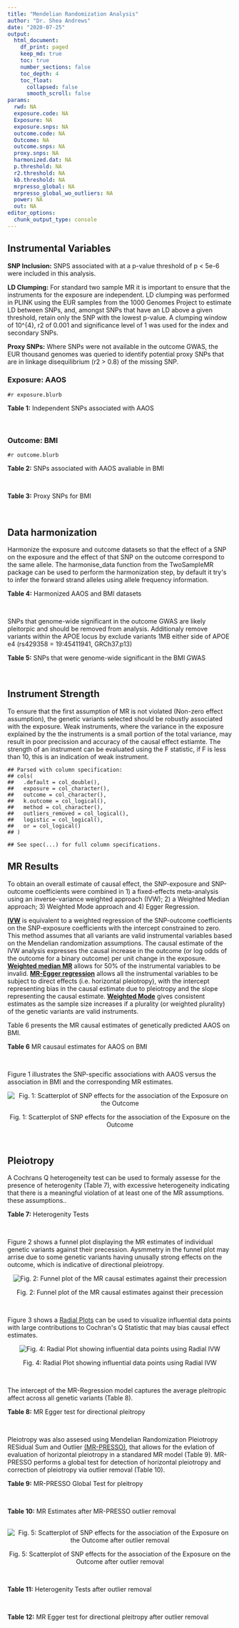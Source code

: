```yaml
---
title: "Mendelian Randomization Analysis"
author: "Dr. Shea Andrews"
date: "2020-07-25"
output:
  html_document:
    df_print: paged
    keep_md: true
    toc: true
    number_sections: false
    toc_depth: 4
    toc_float:
      collapsed: false
      smooth_scroll: false
params:
  rwd: NA
  exposure.code: NA
  Exposure: NA
  exposure.snps: NA
  outcome.code: NA
  Outcome: NA
  outcome.snps: NA
  proxy.snps: NA
  harmonized.dat: NA
  p.threshold: NA
  r2.threshold: NA
  kb.threshold: NA
  mrpresso_global: NA
  mrpresso_global_wo_outliers: NA
  power: NA
  out: NA
editor_options:
  chunk_output_type: console
---
```







## Instrumental Variables
**SNP Inclusion:** SNPS associated with at a p-value threshold of p < 5e-6 were included in this analysis.
<br>

**LD Clumping:** For standard two sample MR it is important to ensure that the instruments for the exposure are independent. LD clumping was performed in PLINK using the EUR samples from the 1000 Genomes Project to estimate LD between SNPs, and, amongst SNPs that have an LD above a given threshold, retain only the SNP with the lowest p-value. A clumping window of 10^{4}, r2 of 0.001 and significance level of 1 was used for the index and secondary SNPs.
<br>

**Proxy SNPs:** Where SNPs were not available in the outcome GWAS, the EUR thousand genomes was queried to identify potential proxy SNPs that are in linkage disequilibrium (r2 > 0.8) of the missing SNP.
<br>

### Exposure: AAOS
`#r exposure.blurb`
<br>

**Table 1:** Independent SNPs associated with AAOS
<div data-pagedtable="false">
  <script data-pagedtable-source type="application/json">
{"columns":[{"label":["SNP"],"name":[1],"type":["chr"],"align":["left"]},{"label":["CHROM"],"name":[2],"type":["dbl"],"align":["right"]},{"label":["POS"],"name":[3],"type":["dbl"],"align":["right"]},{"label":["REF"],"name":[4],"type":["chr"],"align":["left"]},{"label":["ALT"],"name":[5],"type":["chr"],"align":["left"]},{"label":["AF"],"name":[6],"type":["dbl"],"align":["right"]},{"label":["BETA"],"name":[7],"type":["dbl"],"align":["right"]},{"label":["SE"],"name":[8],"type":["dbl"],"align":["right"]},{"label":["Z"],"name":[9],"type":["dbl"],"align":["right"]},{"label":["P"],"name":[10],"type":["dbl"],"align":["right"]},{"label":["N"],"name":[11],"type":["dbl"],"align":["right"]},{"label":["TRAIT"],"name":[12],"type":["chr"],"align":["left"]}],"data":[{"1":"rs2649062","2":"1","3":"5799177","4":"A","5":"G","6":"0.3192","7":"0.0652","8":"0.0131","9":"4.977100","10":"6.120e-07","11":"40255","12":"AAOS"},{"1":"rs4662080","2":"1","3":"14363419","4":"C","5":"T","6":"0.6649","7":"0.1421","8":"0.0296","9":"4.800676","10":"1.586e-06","11":"40255","12":"AAOS"},{"1":"rs10919252","2":"1","3":"169802956","4":"C","5":"G","6":"0.3275","7":"0.0975","8":"0.0198","9":"4.924240","10":"8.182e-07","11":"40255","12":"AAOS"},{"1":"rs6701713","2":"1","3":"207786289","4":"A","5":"G","6":"0.7983","7":"-0.0709","8":"0.0146","9":"-4.856160","10":"1.184e-06","11":"40255","12":"AAOS"},{"1":"rs144505123","2":"1","3":"221802052","4":"C","5":"T","6":"0.0113","7":"0.7709","8":"0.1609","9":"4.791175","10":"1.661e-06","11":"40255","12":"AAOS"},{"1":"rs6718282","2":"2","3":"18039651","4":"G","5":"A","6":"0.0440","7":"-0.1421","8":"0.0308","9":"-4.613636","10":"3.840e-06","11":"40255","12":"AAOS"},{"1":"rs114131510","2":"2","3":"78420700","4":"A","5":"G","6":"0.0162","7":"0.6419","8":"0.1406","9":"4.565430","10":"4.949e-06","11":"40255","12":"AAOS"},{"1":"rs12615104","2":"2","3":"109820829","4":"T","5":"C","6":"0.2566","7":"-0.1057","8":"0.0221","9":"-4.782810","10":"1.829e-06","11":"40255","12":"AAOS"},{"1":"rs111906619","2":"2","3":"127789085","4":"C","5":"T","6":"0.0709","7":"0.1268","8":"0.0256","9":"4.953125","10":"7.088e-07","11":"40255","12":"AAOS"},{"1":"rs6431219","2":"2","3":"127862133","4":"C","5":"T","6":"0.4163","7":"0.0774","8":"0.0124","9":"6.241935","10":"3.897e-10","11":"40255","12":"AAOS"},{"1":"rs359982","2":"2","3":"219826934","4":"A","5":"G","6":"0.0781","7":"0.2660","8":"0.0513","9":"5.185190","10":"2.159e-07","11":"40255","12":"AAOS"},{"1":"rs116341973","2":"3","3":"63462893","4":"A","5":"G","6":"0.0227","7":"0.2057","8":"0.0399","9":"5.155390","10":"2.478e-07","11":"40255","12":"AAOS"},{"1":"rs145799027","2":"3","3":"114438213","4":"T","5":"C","6":"0.0147","7":"0.7485","8":"0.1601","9":"4.675200","10":"2.933e-06","11":"40255","12":"AAOS"},{"1":"rs71602496","2":"4","3":"661002","4":"A","5":"G","6":"0.1453","7":"0.0780","8":"0.0171","9":"4.561400","10":"4.978e-06","11":"40255","12":"AAOS"},{"1":"rs115803892","2":"4","3":"134185712","4":"G","5":"A","6":"0.0129","7":"0.9151","8":"0.1973","9":"4.638115","10":"3.498e-06","11":"40255","12":"AAOS"},{"1":"rs1689013","2":"4","3":"181048651","4":"T","5":"C","6":"0.2493","7":"0.0637","8":"0.0139","9":"4.582730","10":"4.657e-06","11":"40255","12":"AAOS"},{"1":"rs144202318","2":"5","3":"165711579","4":"G","5":"A","6":"0.0135","7":"0.7219","8":"0.1572","9":"4.592239","10":"4.356e-06","11":"40255","12":"AAOS"},{"1":"rs77345379","2":"6","3":"69273670","4":"C","5":"T","6":"0.0185","7":"0.2291","8":"0.0501","9":"4.572854","10":"4.830e-06","11":"40255","12":"AAOS"},{"1":"rs12153819","2":"6","3":"83773049","4":"C","5":"T","6":"0.1018","7":"-0.1092","8":"0.0235","9":"-4.646809","10":"3.291e-06","11":"40255","12":"AAOS"},{"1":"rs17170228","2":"7","3":"33076314","4":"G","5":"A","6":"0.0623","7":"0.1215","8":"0.0248","9":"4.899194","10":"1.004e-06","11":"40255","12":"AAOS"},{"1":"rs149907089","2":"7","3":"151626353","4":"G","5":"C","6":"0.0162","7":"0.7109","8":"0.1535","9":"4.631270","10":"3.637e-06","11":"40255","12":"AAOS"},{"1":"rs2725066","2":"8","3":"4438058","4":"T","5":"A","6":"0.5128","7":"-0.0936","8":"0.0191","9":"-4.900524","10":"9.948e-07","11":"40255","12":"AAOS"},{"1":"rs117201713","2":"8","3":"121340499","4":"G","5":"C","6":"0.0408","7":"0.2125","8":"0.0456","9":"4.660088","10":"3.120e-06","11":"40255","12":"AAOS"},{"1":"rs36033332","2":"9","3":"26834807","4":"C","5":"G","6":"0.0386","7":"0.4601","8":"0.0865","9":"5.319080","10":"1.030e-07","11":"40255","12":"AAOS"},{"1":"rs7930318","2":"11","3":"60033371","4":"C","5":"T","6":"0.5996","7":"0.0750","8":"0.0125","9":"6.000000","10":"2.245e-09","11":"40255","12":"AAOS"},{"1":"rs567075","2":"11","3":"85830157","4":"T","5":"C","6":"0.6903","7":"0.0900","8":"0.0132","9":"6.818180","10":"9.084e-12","11":"40255","12":"AAOS"},{"1":"rs11218343","2":"11","3":"121435587","4":"T","5":"C","6":"0.0395","7":"-0.1653","8":"0.0329","9":"-5.024320","10":"5.148e-07","11":"40255","12":"AAOS"},{"1":"rs7958488","2":"12","3":"6546166","4":"A","5":"T","6":"0.0195","7":"0.5085","8":"0.1111","9":"4.576960","10":"4.719e-06","11":"40255","12":"AAOS"},{"1":"rs1118069","2":"12","3":"84739181","4":"A","5":"T","6":"0.7195","7":"0.1012","8":"0.0216","9":"4.685190","10":"2.693e-06","11":"40255","12":"AAOS"},{"1":"rs140016885","2":"12","3":"99679113","4":"A","5":"G","6":"0.0144","7":"0.6851","8":"0.1416","9":"4.838280","10":"1.310e-06","11":"40255","12":"AAOS"},{"1":"rs9582517","2":"13","3":"102331030","4":"T","5":"C","6":"0.5073","7":"-0.1185","8":"0.0257","9":"-4.610890","10":"3.908e-06","11":"40255","12":"AAOS"},{"1":"rs146189059","2":"14","3":"47173254","4":"C","5":"G","6":"0.0111","7":"0.9444","8":"0.1835","9":"5.146590","10":"2.634e-07","11":"40255","12":"AAOS"},{"1":"rs17125944","2":"14","3":"53400629","4":"T","5":"C","6":"0.0924","7":"0.0960","8":"0.0203","9":"4.729060","10":"2.321e-06","11":"40255","12":"AAOS"},{"1":"rs150193285","2":"15","3":"75224360","4":"C","5":"T","6":"0.0109","7":"0.7622","8":"0.1650","9":"4.619394","10":"3.834e-06","11":"40255","12":"AAOS"},{"1":"rs9947273","2":"18","3":"35409158","4":"G","5":"A","6":"0.1431","7":"-0.0853","8":"0.0178","9":"-4.792135","10":"1.593e-06","11":"40255","12":"AAOS"},{"1":"rs62117204","2":"19","3":"45242967","4":"C","5":"T","6":"0.0601","7":"-0.1867","8":"0.0278","9":"-6.715827","10":"1.864e-11","11":"40255","12":"AAOS"},{"1":"rs76205446","2":"19","3":"45355267","4":"T","5":"A","6":"0.0143","7":"0.7096","8":"0.1234","9":"5.750405","10":"9.010e-09","11":"40255","12":"AAOS"},{"1":"rs2075650","2":"19","3":"45395619","4":"A","5":"G","6":"0.2197","7":"0.5502","8":"0.0223","9":"24.672600","10":"5.980e-134","11":"40255","12":"AAOS"},{"1":"rs141441332","2":"19","3":"45438575","4":"C","5":"A","6":"0.0110","7":"0.5383","8":"0.0632","9":"8.517405","10":"1.713e-17","11":"40255","12":"AAOS"},{"1":"rs204469","2":"19","3":"45490285","4":"A","5":"G","6":"0.9632","7":"0.1588","8":"0.0341","9":"4.656890","10":"3.269e-06","11":"40255","12":"AAOS"},{"1":"rs2827191","2":"21","3":"23361798","4":"C","5":"T","6":"0.2857","7":"0.1277","8":"0.0279","9":"4.577061","10":"4.895e-06","11":"40255","12":"AAOS"},{"1":"rs1043441","2":"22","3":"39130964","4":"C","5":"T","6":"0.2893","7":"-0.0639","8":"0.0135","9":"-4.733333","10":"2.110e-06","11":"40255","12":"AAOS"}],"options":{"columns":{"min":{},"max":[10]},"rows":{"min":[10],"max":[10]},"pages":{}}}
  </script>
</div>
<br>

### Outcome: BMI
`#r outcome.blurb`
<br>

**Table 2:** SNPs associated with AAOS avaliable in BMI
<div data-pagedtable="false">
  <script data-pagedtable-source type="application/json">
{"columns":[{"label":["SNP"],"name":[1],"type":["chr"],"align":["left"]},{"label":["CHROM"],"name":[2],"type":["dbl"],"align":["right"]},{"label":["POS"],"name":[3],"type":["dbl"],"align":["right"]},{"label":["REF"],"name":[4],"type":["chr"],"align":["left"]},{"label":["ALT"],"name":[5],"type":["chr"],"align":["left"]},{"label":["AF"],"name":[6],"type":["dbl"],"align":["right"]},{"label":["BETA"],"name":[7],"type":["dbl"],"align":["right"]},{"label":["SE"],"name":[8],"type":["dbl"],"align":["right"]},{"label":["Z"],"name":[9],"type":["dbl"],"align":["right"]},{"label":["P"],"name":[10],"type":["dbl"],"align":["right"]},{"label":["N"],"name":[11],"type":["dbl"],"align":["right"]},{"label":["TRAIT"],"name":[12],"type":["chr"],"align":["left"]}],"data":[{"1":"rs2649062","2":"1","3":"5799177","4":"A","5":"G","6":"0.31410","7":"0.0052","8":"0.0019","9":"2.7368400","10":"7.0e-03","11":"632124","12":"BMI"},{"1":"rs10919252","2":"1","3":"169802956","4":"C","5":"G","6":"0.32090","7":"-0.0008","8":"0.0018","9":"-0.4444440","10":"6.8e-01","11":"691099","12":"BMI"},{"1":"rs6701713","2":"1","3":"207786289","4":"A","5":"G","6":"0.80500","7":"-0.0013","8":"0.0022","9":"-0.5909090","10":"5.6e-01","11":"691718","12":"BMI"},{"1":"rs6718282","2":"2","3":"18039651","4":"G","5":"A","6":"0.05016","7":"-0.0073","8":"0.0040","9":"-1.8250000","10":"6.6e-02","11":"685689","12":"BMI"},{"1":"rs12615104","2":"2","3":"109820829","4":"T","5":"C","6":"0.26110","7":"0.0043","8":"0.0020","9":"2.1500000","10":"2.7e-02","11":"688625","12":"BMI"},{"1":"rs17170228","2":"7","3":"33076314","4":"G","5":"A","6":"0.06361","7":"0.0061","8":"0.0035","9":"1.7428571","10":"7.7e-02","11":"677025","12":"BMI"},{"1":"rs2725066","2":"8","3":"4438058","4":"T","5":"A","6":"0.52270","7":"0.0008","8":"0.0017","9":"0.4705882","10":"6.4e-01","11":"686096","12":"BMI"},{"1":"rs567075","2":"11","3":"85830157","4":"T","5":"C","6":"0.68810","7":"-0.0010","8":"0.0018","9":"-0.5555560","10":"5.7e-01","11":"691294","12":"BMI"},{"1":"rs11218343","2":"11","3":"121435587","4":"T","5":"C","6":"0.03894","7":"0.0032","8":"0.0048","9":"0.6666670","10":"5.1e-01","11":"673765","12":"BMI"},{"1":"rs7958488","2":"12","3":"6546166","4":"A","5":"T","6":"0.02859","7":"0.0123","8":"0.0062","9":"1.9838700","10":"4.8e-02","11":"648594","12":"BMI"},{"1":"rs1118069","2":"12","3":"84739181","4":"A","5":"T","6":"0.70570","7":"0.0070","8":"0.0019","9":"3.6842100","10":"2.6e-04","11":"684998","12":"BMI"},{"1":"rs17125944","2":"14","3":"53400629","4":"T","5":"C","6":"0.09635","7":"0.0135","8":"0.0030","9":"4.5000000","10":"7.1e-06","11":"690545","12":"BMI"},{"1":"rs2075650","2":"19","3":"45395619","4":"A","5":"G","6":"0.13940","7":"-0.0244","8":"0.0023","9":"-10.6087000","10":"1.5e-25","11":"779741","12":"BMI"},{"1":"rs204469","2":"19","3":"45490285","4":"A","5":"G","6":"0.95972","7":"0.0094","8":"0.0047","9":"2.0000000","10":"4.3e-02","11":"567052","12":"BMI"},{"1":"rs1043441","2":"22","3":"39130964","4":"C","5":"T","6":"0.29500","7":"0.0011","8":"0.0020","9":"0.5500000","10":"5.7e-01","11":"636846","12":"BMI"},{"1":"rs4662080","2":"NA","3":"NA","4":"NA","5":"NA","6":"NA","7":"NA","8":"NA","9":"NA","10":"NA","11":"NA","12":"NA"},{"1":"rs144505123","2":"NA","3":"NA","4":"NA","5":"NA","6":"NA","7":"NA","8":"NA","9":"NA","10":"NA","11":"NA","12":"NA"},{"1":"rs114131510","2":"NA","3":"NA","4":"NA","5":"NA","6":"NA","7":"NA","8":"NA","9":"NA","10":"NA","11":"NA","12":"NA"},{"1":"rs111906619","2":"NA","3":"NA","4":"NA","5":"NA","6":"NA","7":"NA","8":"NA","9":"NA","10":"NA","11":"NA","12":"NA"},{"1":"rs6431219","2":"NA","3":"NA","4":"NA","5":"NA","6":"NA","7":"NA","8":"NA","9":"NA","10":"NA","11":"NA","12":"NA"},{"1":"rs359982","2":"NA","3":"NA","4":"NA","5":"NA","6":"NA","7":"NA","8":"NA","9":"NA","10":"NA","11":"NA","12":"NA"},{"1":"rs116341973","2":"NA","3":"NA","4":"NA","5":"NA","6":"NA","7":"NA","8":"NA","9":"NA","10":"NA","11":"NA","12":"NA"},{"1":"rs145799027","2":"NA","3":"NA","4":"NA","5":"NA","6":"NA","7":"NA","8":"NA","9":"NA","10":"NA","11":"NA","12":"NA"},{"1":"rs71602496","2":"NA","3":"NA","4":"NA","5":"NA","6":"NA","7":"NA","8":"NA","9":"NA","10":"NA","11":"NA","12":"NA"},{"1":"rs115803892","2":"NA","3":"NA","4":"NA","5":"NA","6":"NA","7":"NA","8":"NA","9":"NA","10":"NA","11":"NA","12":"NA"},{"1":"rs1689013","2":"NA","3":"NA","4":"NA","5":"NA","6":"NA","7":"NA","8":"NA","9":"NA","10":"NA","11":"NA","12":"NA"},{"1":"rs144202318","2":"NA","3":"NA","4":"NA","5":"NA","6":"NA","7":"NA","8":"NA","9":"NA","10":"NA","11":"NA","12":"NA"},{"1":"rs77345379","2":"NA","3":"NA","4":"NA","5":"NA","6":"NA","7":"NA","8":"NA","9":"NA","10":"NA","11":"NA","12":"NA"},{"1":"rs12153819","2":"NA","3":"NA","4":"NA","5":"NA","6":"NA","7":"NA","8":"NA","9":"NA","10":"NA","11":"NA","12":"NA"},{"1":"rs149907089","2":"NA","3":"NA","4":"NA","5":"NA","6":"NA","7":"NA","8":"NA","9":"NA","10":"NA","11":"NA","12":"NA"},{"1":"rs117201713","2":"NA","3":"NA","4":"NA","5":"NA","6":"NA","7":"NA","8":"NA","9":"NA","10":"NA","11":"NA","12":"NA"},{"1":"rs36033332","2":"NA","3":"NA","4":"NA","5":"NA","6":"NA","7":"NA","8":"NA","9":"NA","10":"NA","11":"NA","12":"NA"},{"1":"rs7930318","2":"NA","3":"NA","4":"NA","5":"NA","6":"NA","7":"NA","8":"NA","9":"NA","10":"NA","11":"NA","12":"NA"},{"1":"rs140016885","2":"NA","3":"NA","4":"NA","5":"NA","6":"NA","7":"NA","8":"NA","9":"NA","10":"NA","11":"NA","12":"NA"},{"1":"rs9582517","2":"NA","3":"NA","4":"NA","5":"NA","6":"NA","7":"NA","8":"NA","9":"NA","10":"NA","11":"NA","12":"NA"},{"1":"rs146189059","2":"NA","3":"NA","4":"NA","5":"NA","6":"NA","7":"NA","8":"NA","9":"NA","10":"NA","11":"NA","12":"NA"},{"1":"rs150193285","2":"NA","3":"NA","4":"NA","5":"NA","6":"NA","7":"NA","8":"NA","9":"NA","10":"NA","11":"NA","12":"NA"},{"1":"rs9947273","2":"NA","3":"NA","4":"NA","5":"NA","6":"NA","7":"NA","8":"NA","9":"NA","10":"NA","11":"NA","12":"NA"},{"1":"rs62117204","2":"NA","3":"NA","4":"NA","5":"NA","6":"NA","7":"NA","8":"NA","9":"NA","10":"NA","11":"NA","12":"NA"},{"1":"rs76205446","2":"NA","3":"NA","4":"NA","5":"NA","6":"NA","7":"NA","8":"NA","9":"NA","10":"NA","11":"NA","12":"NA"},{"1":"rs141441332","2":"NA","3":"NA","4":"NA","5":"NA","6":"NA","7":"NA","8":"NA","9":"NA","10":"NA","11":"NA","12":"NA"},{"1":"rs2827191","2":"NA","3":"NA","4":"NA","5":"NA","6":"NA","7":"NA","8":"NA","9":"NA","10":"NA","11":"NA","12":"NA"}],"options":{"columns":{"min":{},"max":[10]},"rows":{"min":[10],"max":[10]},"pages":{}}}
  </script>
</div>
<br>

**Table 3:** Proxy SNPs for BMI
<div data-pagedtable="false">
  <script data-pagedtable-source type="application/json">
{"columns":[{"label":["target_snp"],"name":[1],"type":["chr"],"align":["left"]},{"label":["proxy_snp"],"name":[2],"type":["chr"],"align":["left"]},{"label":["ld.r2"],"name":[3],"type":["dbl"],"align":["right"]},{"label":["Dprime"],"name":[4],"type":["dbl"],"align":["right"]},{"label":["PHASE"],"name":[5],"type":["chr"],"align":["left"]},{"label":["X12"],"name":[6],"type":["lgl"],"align":["right"]},{"label":["CHROM"],"name":[7],"type":["dbl"],"align":["right"]},{"label":["POS"],"name":[8],"type":["dbl"],"align":["right"]},{"label":["REF.proxy"],"name":[9],"type":["chr"],"align":["left"]},{"label":["ALT.proxy"],"name":[10],"type":["chr"],"align":["left"]},{"label":["AF"],"name":[11],"type":["dbl"],"align":["right"]},{"label":["BETA"],"name":[12],"type":["dbl"],"align":["right"]},{"label":["SE"],"name":[13],"type":["dbl"],"align":["right"]},{"label":["Z"],"name":[14],"type":["dbl"],"align":["right"]},{"label":["P"],"name":[15],"type":["dbl"],"align":["right"]},{"label":["N"],"name":[16],"type":["dbl"],"align":["right"]},{"label":["TRAIT"],"name":[17],"type":["chr"],"align":["left"]},{"label":["ref"],"name":[18],"type":["chr"],"align":["left"]},{"label":["ref.proxy"],"name":[19],"type":["chr"],"align":["left"]},{"label":["alt"],"name":[20],"type":["chr"],"align":["left"]},{"label":["alt.proxy"],"name":[21],"type":["chr"],"align":["left"]},{"label":["ALT"],"name":[22],"type":["chr"],"align":["left"]},{"label":["REF"],"name":[23],"type":["chr"],"align":["left"]},{"label":["proxy.outcome"],"name":[24],"type":["lgl"],"align":["right"]}],"data":[{"1":"rs4662080","2":"rs4662076","3":"1.000000","4":"1.000000","5":"CT/TG","6":"NA","7":"1","8":"14357851","9":"T","10":"G","11":"0.73520","12":"-0.0035","13":"0.0020","14":"-1.7500000","15":"0.07800","16":"683891","17":"BMI","18":"C","19":"T","20":"T","21":"G","22":"T","23":"C","24":"TRUE"},{"1":"rs71602496","2":"rs3891250","3":"1.000000","4":"1.000000","5":"GT/AG","6":"NA","7":"4","8":"658304","9":"G","10":"T","11":"0.15090","12":"0.0088","13":"0.0024","14":"3.6666667","15":"0.00026","16":"676846","17":"BMI","18":"G","19":"T","20":"A","21":"G","22":"G","23":"A","24":"TRUE"},{"1":"rs1689013","2":"rs1689014","3":"0.989494","4":"1.000000","5":"CA/TG","6":"NA","7":"4","8":"181046865","9":"G","10":"A","11":"0.25010","12":"0.0015","13":"0.0020","14":"0.7500000","15":"0.45000","16":"690341","17":"BMI","18":"C","19":"A","20":"T","21":"G","22":"C","23":"T","24":"TRUE"},{"1":"rs12153819","2":"rs12211381","3":"0.984013","4":"1.000000","5":"TT/CC","6":"NA","7":"6","8":"83779921","9":"C","10":"T","11":"0.13290","12":"-0.0060","13":"0.0026","14":"-2.3076923","15":"0.02100","16":"692440","17":"BMI","18":"T","19":"T","20":"C","21":"C","22":"T","23":"C","24":"TRUE"},{"1":"rs36033332","2":"rs13286272","3":"0.978976","4":"1.000000","5":"GC/CG","6":"NA","7":"9","8":"26828025","9":"G","10":"C","11":"0.03935","12":"-0.0033","13":"0.0042","14":"-0.7857143","15":"0.43000","16":"653119","17":"BMI","18":"G","19":"C","20":"C","21":"G","22":"G","23":"C","24":"TRUE"},{"1":"rs7930318","2":"rs6591559","3":"1.000000","4":"1.000000","5":"CA/TG","6":"NA","7":"11","8":"60025565","9":"A","10":"G","11":"0.59040","12":"0.0025","13":"0.0018","14":"1.3888900","15":"0.16000","16":"692306","17":"BMI","18":"C","19":"A","20":"T","21":"G","22":"T","23":"C","24":"TRUE"},{"1":"rs9582517","2":"rs7993068","3":"0.934257","4":"0.995841","5":"CG/TA","6":"NA","7":"13","8":"102319006","9":"A","10":"G","11":"0.48820","12":"-0.0021","13":"0.0017","14":"-1.2352900","15":"0.23000","16":"680789","17":"BMI","18":"C","19":"G","20":"T","21":"A","22":"C","23":"T","24":"TRUE"},{"1":"rs9947273","2":"rs1122310","3":"1.000000","4":"1.000000","5":"AG/GC","6":"NA","7":"18","8":"35406066","9":"C","10":"G","11":"0.15790","12":"0.0036","13":"0.0024","14":"1.5000000","15":"0.13000","16":"686347","17":"BMI","18":"A","19":"G","20":"G","21":"C","22":"A","23":"G","24":"TRUE"},{"1":"rs62117204","2":"rs1531517","3":"0.980787","4":"1.000000","5":"TA/CG","6":"NA","7":"19","8":"45242173","9":"G","10":"A","11":"0.07051","12":"0.0059","13":"0.0032","14":"1.8437500","15":"0.07000","16":"769579","17":"BMI","18":"T","19":"A","20":"C","21":"G","22":"T","23":"C","24":"TRUE"},{"1":"rs2827191","2":"rs2827189","3":"0.844048","4":"1.000000","5":"TT/CC","6":"NA","7":"21","8":"23361567","9":"C","10":"T","11":"0.22880","12":"-0.0027","13":"0.0020","14":"-1.3500000","15":"0.17000","16":"675758","17":"BMI","18":"T","19":"T","20":"C","21":"C","22":"T","23":"C","24":"TRUE"},{"1":"rs144505123","2":"NA","3":"NA","4":"NA","5":"NA","6":"NA","7":"NA","8":"NA","9":"NA","10":"NA","11":"NA","12":"NA","13":"NA","14":"NA","15":"NA","16":"NA","17":"NA","18":"NA","19":"NA","20":"NA","21":"NA","22":"NA","23":"NA","24":"NA"},{"1":"rs114131510","2":"NA","3":"NA","4":"NA","5":"NA","6":"NA","7":"NA","8":"NA","9":"NA","10":"NA","11":"NA","12":"NA","13":"NA","14":"NA","15":"NA","16":"NA","17":"NA","18":"NA","19":"NA","20":"NA","21":"NA","22":"NA","23":"NA","24":"NA"},{"1":"rs111906619","2":"NA","3":"NA","4":"NA","5":"NA","6":"NA","7":"NA","8":"NA","9":"NA","10":"NA","11":"NA","12":"NA","13":"NA","14":"NA","15":"NA","16":"NA","17":"NA","18":"NA","19":"NA","20":"NA","21":"NA","22":"NA","23":"NA","24":"NA"},{"1":"rs6431219","2":"NA","3":"NA","4":"NA","5":"NA","6":"NA","7":"NA","8":"NA","9":"NA","10":"NA","11":"NA","12":"NA","13":"NA","14":"NA","15":"NA","16":"NA","17":"NA","18":"NA","19":"NA","20":"NA","21":"NA","22":"NA","23":"NA","24":"NA"},{"1":"rs359982","2":"NA","3":"NA","4":"NA","5":"NA","6":"NA","7":"NA","8":"NA","9":"NA","10":"NA","11":"NA","12":"NA","13":"NA","14":"NA","15":"NA","16":"NA","17":"NA","18":"NA","19":"NA","20":"NA","21":"NA","22":"NA","23":"NA","24":"NA"},{"1":"rs116341973","2":"NA","3":"NA","4":"NA","5":"NA","6":"NA","7":"NA","8":"NA","9":"NA","10":"NA","11":"NA","12":"NA","13":"NA","14":"NA","15":"NA","16":"NA","17":"NA","18":"NA","19":"NA","20":"NA","21":"NA","22":"NA","23":"NA","24":"NA"},{"1":"rs145799027","2":"NA","3":"NA","4":"NA","5":"NA","6":"NA","7":"NA","8":"NA","9":"NA","10":"NA","11":"NA","12":"NA","13":"NA","14":"NA","15":"NA","16":"NA","17":"NA","18":"NA","19":"NA","20":"NA","21":"NA","22":"NA","23":"NA","24":"NA"},{"1":"rs115803892","2":"NA","3":"NA","4":"NA","5":"NA","6":"NA","7":"NA","8":"NA","9":"NA","10":"NA","11":"NA","12":"NA","13":"NA","14":"NA","15":"NA","16":"NA","17":"NA","18":"NA","19":"NA","20":"NA","21":"NA","22":"NA","23":"NA","24":"NA"},{"1":"rs144202318","2":"NA","3":"NA","4":"NA","5":"NA","6":"NA","7":"NA","8":"NA","9":"NA","10":"NA","11":"NA","12":"NA","13":"NA","14":"NA","15":"NA","16":"NA","17":"NA","18":"NA","19":"NA","20":"NA","21":"NA","22":"NA","23":"NA","24":"NA"},{"1":"rs77345379","2":"NA","3":"NA","4":"NA","5":"NA","6":"NA","7":"NA","8":"NA","9":"NA","10":"NA","11":"NA","12":"NA","13":"NA","14":"NA","15":"NA","16":"NA","17":"NA","18":"NA","19":"NA","20":"NA","21":"NA","22":"NA","23":"NA","24":"NA"},{"1":"rs149907089","2":"NA","3":"NA","4":"NA","5":"NA","6":"NA","7":"NA","8":"NA","9":"NA","10":"NA","11":"NA","12":"NA","13":"NA","14":"NA","15":"NA","16":"NA","17":"NA","18":"NA","19":"NA","20":"NA","21":"NA","22":"NA","23":"NA","24":"NA"},{"1":"rs117201713","2":"NA","3":"NA","4":"NA","5":"NA","6":"NA","7":"NA","8":"NA","9":"NA","10":"NA","11":"NA","12":"NA","13":"NA","14":"NA","15":"NA","16":"NA","17":"NA","18":"NA","19":"NA","20":"NA","21":"NA","22":"NA","23":"NA","24":"NA"},{"1":"rs140016885","2":"NA","3":"NA","4":"NA","5":"NA","6":"NA","7":"NA","8":"NA","9":"NA","10":"NA","11":"NA","12":"NA","13":"NA","14":"NA","15":"NA","16":"NA","17":"NA","18":"NA","19":"NA","20":"NA","21":"NA","22":"NA","23":"NA","24":"NA"},{"1":"rs146189059","2":"NA","3":"NA","4":"NA","5":"NA","6":"NA","7":"NA","8":"NA","9":"NA","10":"NA","11":"NA","12":"NA","13":"NA","14":"NA","15":"NA","16":"NA","17":"NA","18":"NA","19":"NA","20":"NA","21":"NA","22":"NA","23":"NA","24":"NA"},{"1":"rs150193285","2":"NA","3":"NA","4":"NA","5":"NA","6":"NA","7":"NA","8":"NA","9":"NA","10":"NA","11":"NA","12":"NA","13":"NA","14":"NA","15":"NA","16":"NA","17":"NA","18":"NA","19":"NA","20":"NA","21":"NA","22":"NA","23":"NA","24":"NA"},{"1":"rs76205446","2":"NA","3":"NA","4":"NA","5":"NA","6":"NA","7":"NA","8":"NA","9":"NA","10":"NA","11":"NA","12":"NA","13":"NA","14":"NA","15":"NA","16":"NA","17":"NA","18":"NA","19":"NA","20":"NA","21":"NA","22":"NA","23":"NA","24":"NA"},{"1":"rs141441332","2":"NA","3":"NA","4":"NA","5":"NA","6":"NA","7":"NA","8":"NA","9":"NA","10":"NA","11":"NA","12":"NA","13":"NA","14":"NA","15":"NA","16":"NA","17":"NA","18":"NA","19":"NA","20":"NA","21":"NA","22":"NA","23":"NA","24":"NA"}],"options":{"columns":{"min":{},"max":[10]},"rows":{"min":[10],"max":[10]},"pages":{}}}
  </script>
</div>
<br>

## Data harmonization
Harmonize the exposure and outcome datasets so that the effect of a SNP on the exposure and the effect of that SNP on the outcome correspond to the same allele. The harmonise_data function from the TwoSampleMR package can be used to perform the harmonization step, by default it try's to infer the forward strand alleles using allele frequency information.
<br>

**Table 4:** Harmonized AAOS and BMI datasets
<div data-pagedtable="false">
  <script data-pagedtable-source type="application/json">
{"columns":[{"label":["SNP"],"name":[1],"type":["chr"],"align":["left"]},{"label":["effect_allele.exposure"],"name":[2],"type":["chr"],"align":["left"]},{"label":["other_allele.exposure"],"name":[3],"type":["chr"],"align":["left"]},{"label":["effect_allele.outcome"],"name":[4],"type":["chr"],"align":["left"]},{"label":["other_allele.outcome"],"name":[5],"type":["chr"],"align":["left"]},{"label":["beta.exposure"],"name":[6],"type":["dbl"],"align":["right"]},{"label":["beta.outcome"],"name":[7],"type":["dbl"],"align":["right"]},{"label":["eaf.exposure"],"name":[8],"type":["dbl"],"align":["right"]},{"label":["eaf.outcome"],"name":[9],"type":["dbl"],"align":["right"]},{"label":["remove"],"name":[10],"type":["lgl"],"align":["right"]},{"label":["palindromic"],"name":[11],"type":["lgl"],"align":["right"]},{"label":["ambiguous"],"name":[12],"type":["lgl"],"align":["right"]},{"label":["id.outcome"],"name":[13],"type":["chr"],"align":["left"]},{"label":["chr.outcome"],"name":[14],"type":["dbl"],"align":["right"]},{"label":["pos.outcome"],"name":[15],"type":["dbl"],"align":["right"]},{"label":["se.outcome"],"name":[16],"type":["dbl"],"align":["right"]},{"label":["z.outcome"],"name":[17],"type":["dbl"],"align":["right"]},{"label":["pval.outcome"],"name":[18],"type":["dbl"],"align":["right"]},{"label":["samplesize.outcome"],"name":[19],"type":["dbl"],"align":["right"]},{"label":["outcome"],"name":[20],"type":["chr"],"align":["left"]},{"label":["mr_keep.outcome"],"name":[21],"type":["lgl"],"align":["right"]},{"label":["pval_origin.outcome"],"name":[22],"type":["chr"],"align":["left"]},{"label":["chr.exposure"],"name":[23],"type":["dbl"],"align":["right"]},{"label":["pos.exposure"],"name":[24],"type":["dbl"],"align":["right"]},{"label":["se.exposure"],"name":[25],"type":["dbl"],"align":["right"]},{"label":["z.exposure"],"name":[26],"type":["dbl"],"align":["right"]},{"label":["pval.exposure"],"name":[27],"type":["dbl"],"align":["right"]},{"label":["samplesize.exposure"],"name":[28],"type":["dbl"],"align":["right"]},{"label":["exposure"],"name":[29],"type":["chr"],"align":["left"]},{"label":["mr_keep.exposure"],"name":[30],"type":["lgl"],"align":["right"]},{"label":["pval_origin.exposure"],"name":[31],"type":["chr"],"align":["left"]},{"label":["id.exposure"],"name":[32],"type":["chr"],"align":["left"]},{"label":["action"],"name":[33],"type":["dbl"],"align":["right"]},{"label":["mr_keep"],"name":[34],"type":["lgl"],"align":["right"]},{"label":["pt"],"name":[35],"type":["dbl"],"align":["right"]},{"label":["pleitropy_keep"],"name":[36],"type":["lgl"],"align":["right"]},{"label":["mrpresso_RSSobs"],"name":[37],"type":["dbl"],"align":["right"]},{"label":["mrpresso_pval"],"name":[38],"type":["chr"],"align":["left"]},{"label":["mrpresso_keep"],"name":[39],"type":["lgl"],"align":["right"]}],"data":[{"1":"rs1043441","2":"T","3":"C","4":"T","5":"C","6":"-0.0639","7":"0.0011","8":"0.2893","9":"0.29500","10":"FALSE","11":"FALSE","12":"FALSE","13":"EVI07j","14":"22","15":"39130964","16":"0.0020","17":"0.5500000","18":"5.7e-01","19":"636846","20":"Yengo2018bmi","21":"TRUE","22":"reported","23":"22","24":"39130964","25":"0.0135","26":"-4.733333","27":"2.110e-06","28":"40255","29":"Huang2017aaos","30":"TRUE","31":"reported","32":"YMAjpU","33":"2","34":"TRUE","35":"5e-06","36":"TRUE","37":"3.069935e-06","38":"1","39":"TRUE"},{"1":"rs10919252","2":"G","3":"C","4":"G","5":"C","6":"0.0975","7":"-0.0008","8":"0.3275","9":"0.32090","10":"FALSE","11":"TRUE","12":"FALSE","13":"EVI07j","14":"1","15":"169802956","16":"0.0018","17":"-0.4444440","18":"6.8e-01","19":"691099","20":"Yengo2018bmi","21":"TRUE","22":"reported","23":"1","24":"169802956","25":"0.0198","26":"4.924240","27":"8.182e-07","28":"40255","29":"Huang2017aaos","30":"TRUE","31":"reported","32":"YMAjpU","33":"2","34":"TRUE","35":"5e-06","36":"TRUE","37":"3.388076e-06","38":"1","39":"TRUE"},{"1":"rs1118069","2":"T","3":"A","4":"T","5":"A","6":"0.1012","7":"0.0070","8":"0.7195","9":"0.70570","10":"FALSE","11":"TRUE","12":"FALSE","13":"EVI07j","14":"12","15":"84739181","16":"0.0019","17":"3.6842100","18":"2.6e-04","19":"684998","20":"Yengo2018bmi","21":"TRUE","22":"reported","23":"12","24":"84739181","25":"0.0216","26":"4.685190","27":"2.693e-06","28":"40255","29":"Huang2017aaos","30":"TRUE","31":"reported","32":"YMAjpU","33":"2","34":"TRUE","35":"5e-06","36":"TRUE","37":"3.996877e-05","38":"0.0231","39":"FALSE"},{"1":"rs11218343","2":"C","3":"T","4":"C","5":"T","6":"-0.1653","7":"0.0032","8":"0.0395","9":"0.03894","10":"FALSE","11":"FALSE","12":"FALSE","13":"EVI07j","14":"11","15":"121435587","16":"0.0048","17":"0.6666670","18":"5.1e-01","19":"673765","20":"Yengo2018bmi","21":"TRUE","22":"reported","23":"11","24":"121435587","25":"0.0329","26":"-5.024320","27":"5.148e-07","28":"40255","29":"Huang2017aaos","30":"TRUE","31":"reported","32":"YMAjpU","33":"2","34":"TRUE","35":"5e-06","36":"TRUE","37":"2.408192e-05","38":"1","39":"TRUE"},{"1":"rs12153819","2":"T","3":"C","4":"T","5":"C","6":"-0.1092","7":"-0.0060","8":"0.1018","9":"0.13290","10":"FALSE","11":"FALSE","12":"FALSE","13":"EVI07j","14":"6","15":"83779921","16":"0.0026","17":"-2.3076923","18":"2.1e-02","19":"692440","20":"Yengo2018bmi","21":"TRUE","22":"reported","23":"6","24":"83773049","25":"0.0235","26":"-4.646809","27":"3.291e-06","28":"40255","29":"Huang2017aaos","30":"TRUE","31":"reported","32":"YMAjpU","33":"2","34":"TRUE","35":"5e-06","36":"TRUE","37":"2.592094e-05","38":"1","39":"TRUE"},{"1":"rs12615104","2":"C","3":"T","4":"C","5":"T","6":"-0.1057","7":"0.0043","8":"0.2566","9":"0.26110","10":"FALSE","11":"FALSE","12":"FALSE","13":"EVI07j","14":"2","15":"109820829","16":"0.0020","17":"2.1500000","18":"2.7e-02","19":"688625","20":"Yengo2018bmi","21":"TRUE","22":"reported","23":"2","24":"109820829","25":"0.0221","26":"-4.782810","27":"1.829e-06","28":"40255","29":"Huang2017aaos","30":"TRUE","31":"reported","32":"YMAjpU","33":"2","34":"TRUE","35":"5e-06","36":"TRUE","37":"3.130620e-05","38":"0.1281","39":"TRUE"},{"1":"rs1689013","2":"C","3":"T","4":"C","5":"T","6":"0.0637","7":"0.0015","8":"0.2493","9":"0.25010","10":"FALSE","11":"FALSE","12":"FALSE","13":"EVI07j","14":"4","15":"181046865","16":"0.0020","17":"0.7500000","18":"4.5e-01","19":"690341","20":"Yengo2018bmi","21":"TRUE","22":"reported","23":"4","24":"181048651","25":"0.0139","26":"4.582730","27":"4.657e-06","28":"40255","29":"Huang2017aaos","30":"TRUE","31":"reported","32":"YMAjpU","33":"2","34":"TRUE","35":"5e-06","36":"TRUE","37":"8.026610e-07","38":"1","39":"TRUE"},{"1":"rs17125944","2":"C","3":"T","4":"C","5":"T","6":"0.0960","7":"0.0135","8":"0.0924","9":"0.09635","10":"FALSE","11":"FALSE","12":"FALSE","13":"EVI07j","14":"14","15":"53400629","16":"0.0030","17":"4.5000000","18":"7.1e-06","19":"690545","20":"Yengo2018bmi","21":"TRUE","22":"reported","23":"14","24":"53400629","25":"0.0203","26":"4.729060","27":"2.321e-06","28":"40255","29":"Huang2017aaos","30":"TRUE","31":"reported","32":"YMAjpU","33":"2","34":"TRUE","35":"5e-06","36":"TRUE","37":"1.635838e-04","38":"<0.0021","39":"FALSE"},{"1":"rs17170228","2":"A","3":"G","4":"A","5":"G","6":"0.1215","7":"0.0061","8":"0.0623","9":"0.06361","10":"FALSE","11":"FALSE","12":"FALSE","13":"EVI07j","14":"7","15":"33076314","16":"0.0035","17":"1.7428571","18":"7.7e-02","19":"677025","20":"Yengo2018bmi","21":"TRUE","22":"reported","23":"7","24":"33076314","25":"0.0248","26":"4.899194","27":"1.004e-06","28":"40255","29":"Huang2017aaos","30":"TRUE","31":"reported","32":"YMAjpU","33":"2","34":"TRUE","35":"5e-06","36":"TRUE","37":"2.521606e-05","38":"1","39":"TRUE"},{"1":"rs204469","2":"G","3":"A","4":"G","5":"A","6":"0.1588","7":"0.0094","8":"0.9632","9":"0.95972","10":"FALSE","11":"FALSE","12":"FALSE","13":"EVI07j","14":"19","15":"45490285","16":"0.0047","17":"2.0000000","18":"4.3e-02","19":"567052","20":"Yengo2018bmi","21":"TRUE","22":"reported","23":"19","24":"45490285","25":"0.0341","26":"4.656890","27":"3.269e-06","28":"40255","29":"Huang2017aaos","30":"TRUE","31":"reported","32":"YMAjpU","33":"2","34":"TRUE","35":"5e-06","36":"FALSE","37":"NA","38":"NA","39":"NA"},{"1":"rs2075650","2":"G","3":"A","4":"G","5":"A","6":"0.5502","7":"-0.0244","8":"0.2197","9":"0.13940","10":"FALSE","11":"FALSE","12":"FALSE","13":"EVI07j","14":"19","15":"45395619","16":"0.0023","17":"-10.6087000","18":"1.5e-25","19":"779741","20":"Yengo2018bmi","21":"TRUE","22":"reported","23":"19","24":"45395619","25":"0.0223","26":"24.672600","27":"5.980e-134","28":"40255","29":"Huang2017aaos","30":"TRUE","31":"reported","32":"YMAjpU","33":"2","34":"TRUE","35":"5e-06","36":"FALSE","37":"NA","38":"NA","39":"NA"},{"1":"rs2649062","2":"G","3":"A","4":"G","5":"A","6":"0.0652","7":"0.0052","8":"0.3192","9":"0.31410","10":"FALSE","11":"FALSE","12":"FALSE","13":"EVI07j","14":"1","15":"5799177","16":"0.0019","17":"2.7368400","18":"7.0e-03","19":"632124","20":"Yengo2018bmi","21":"TRUE","22":"reported","23":"1","24":"5799177","25":"0.0131","26":"4.977100","27":"6.120e-07","28":"40255","29":"Huang2017aaos","30":"TRUE","31":"reported","32":"YMAjpU","33":"2","34":"TRUE","35":"5e-06","36":"TRUE","37":"2.171141e-05","38":"0.336","39":"TRUE"},{"1":"rs2725066","2":"A","3":"T","4":"A","5":"T","6":"-0.0936","7":"0.0008","8":"0.5128","9":"0.52270","10":"FALSE","11":"TRUE","12":"TRUE","13":"EVI07j","14":"8","15":"4438058","16":"0.0017","17":"0.4705882","18":"6.4e-01","19":"686096","20":"Yengo2018bmi","21":"TRUE","22":"reported","23":"8","24":"4438058","25":"0.0191","26":"-4.900524","27":"9.948e-07","28":"40255","29":"Huang2017aaos","30":"TRUE","31":"reported","32":"YMAjpU","33":"2","34":"FALSE","35":"5e-06","36":"TRUE","37":"NA","38":"NA","39":"NA"},{"1":"rs2827191","2":"T","3":"C","4":"T","5":"C","6":"0.1277","7":"-0.0027","8":"0.2857","9":"0.22880","10":"FALSE","11":"FALSE","12":"FALSE","13":"EVI07j","14":"21","15":"23361567","16":"0.0020","17":"-1.3500000","18":"1.7e-01","19":"675758","20":"Yengo2018bmi","21":"TRUE","22":"reported","23":"21","24":"23361798","25":"0.0279","26":"4.577061","27":"4.895e-06","28":"40255","29":"Huang2017aaos","30":"TRUE","31":"reported","32":"YMAjpU","33":"2","34":"TRUE","35":"5e-06","36":"TRUE","37":"1.795496e-05","38":"0.7602","39":"TRUE"},{"1":"rs36033332","2":"G","3":"C","4":"G","5":"C","6":"0.4601","7":"-0.0033","8":"0.0386","9":"0.03935","10":"FALSE","11":"TRUE","12":"FALSE","13":"EVI07j","14":"9","15":"26828025","16":"0.0042","17":"-0.7857143","18":"4.3e-01","19":"653119","20":"Yengo2018bmi","21":"TRUE","22":"reported","23":"9","24":"26834807","25":"0.0865","26":"5.319080","27":"1.030e-07","28":"40255","29":"Huang2017aaos","30":"TRUE","31":"reported","32":"YMAjpU","33":"2","34":"TRUE","35":"5e-06","36":"TRUE","37":"9.567069e-05","38":"0.8274","39":"TRUE"},{"1":"rs4662080","2":"T","3":"C","4":"T","5":"C","6":"0.1421","7":"-0.0035","8":"0.6649","9":"0.73520","10":"FALSE","11":"FALSE","12":"FALSE","13":"EVI07j","14":"1","15":"14357851","16":"0.0020","17":"-1.7500000","18":"7.8e-02","19":"683891","20":"Yengo2018bmi","21":"TRUE","22":"reported","23":"1","24":"14363419","25":"0.0296","26":"4.800676","27":"1.586e-06","28":"40255","29":"Huang2017aaos","30":"TRUE","31":"reported","32":"YMAjpU","33":"2","34":"TRUE","35":"5e-06","36":"TRUE","37":"2.854878e-05","38":"0.231","39":"TRUE"},{"1":"rs567075","2":"C","3":"T","4":"C","5":"T","6":"0.0900","7":"-0.0010","8":"0.6903","9":"0.68810","10":"FALSE","11":"FALSE","12":"FALSE","13":"EVI07j","14":"11","15":"85830157","16":"0.0018","17":"-0.5555560","18":"5.7e-01","19":"691294","20":"Yengo2018bmi","21":"TRUE","22":"reported","23":"11","24":"85830157","25":"0.0132","26":"6.818180","27":"9.084e-12","28":"40255","29":"Huang2017aaos","30":"TRUE","31":"reported","32":"YMAjpU","33":"2","34":"TRUE","35":"5e-06","36":"TRUE","37":"3.838185e-06","38":"1","39":"TRUE"},{"1":"rs62117204","2":"T","3":"C","4":"T","5":"C","6":"-0.1867","7":"0.0059","8":"0.0601","9":"0.07051","10":"FALSE","11":"FALSE","12":"FALSE","13":"EVI07j","14":"19","15":"45242173","16":"0.0032","17":"1.8437500","18":"7.0e-02","19":"769579","20":"Yengo2018bmi","21":"TRUE","22":"reported","23":"19","24":"45242967","25":"0.0278","26":"-6.715827","27":"1.864e-11","28":"40255","29":"Huang2017aaos","30":"TRUE","31":"reported","32":"YMAjpU","33":"2","34":"TRUE","35":"5e-06","36":"FALSE","37":"NA","38":"NA","39":"NA"},{"1":"rs6701713","2":"G","3":"A","4":"G","5":"A","6":"-0.0709","7":"-0.0013","8":"0.7983","9":"0.80500","10":"FALSE","11":"FALSE","12":"FALSE","13":"EVI07j","14":"1","15":"207786289","16":"0.0022","17":"-0.5909090","18":"5.6e-01","19":"691718","20":"Yengo2018bmi","21":"TRUE","22":"reported","23":"1","24":"207786289","25":"0.0146","26":"-4.856160","27":"1.184e-06","28":"40255","29":"Huang2017aaos","30":"TRUE","31":"reported","32":"YMAjpU","33":"2","34":"TRUE","35":"5e-06","36":"TRUE","37":"3.861086e-07","38":"1","39":"TRUE"},{"1":"rs6718282","2":"A","3":"G","4":"A","5":"G","6":"-0.1421","7":"-0.0073","8":"0.0440","9":"0.05016","10":"FALSE","11":"FALSE","12":"FALSE","13":"EVI07j","14":"2","15":"18039651","16":"0.0040","17":"-1.8250000","18":"6.6e-02","19":"685689","20":"Yengo2018bmi","21":"TRUE","22":"reported","23":"2","24":"18039651","25":"0.0308","26":"-4.613636","27":"3.840e-06","28":"40255","29":"Huang2017aaos","30":"TRUE","31":"reported","32":"YMAjpU","33":"2","34":"TRUE","35":"5e-06","36":"TRUE","37":"3.658080e-05","38":"1","39":"TRUE"},{"1":"rs71602496","2":"G","3":"A","4":"G","5":"A","6":"0.0780","7":"0.0088","8":"0.1453","9":"0.15090","10":"FALSE","11":"FALSE","12":"FALSE","13":"EVI07j","14":"4","15":"658304","16":"0.0024","17":"3.6666667","18":"2.6e-04","19":"676846","20":"Yengo2018bmi","21":"TRUE","22":"reported","23":"4","24":"661002","25":"0.0171","26":"4.561400","27":"4.978e-06","28":"40255","29":"Huang2017aaos","30":"TRUE","31":"reported","32":"YMAjpU","33":"2","34":"TRUE","35":"5e-06","36":"TRUE","37":"6.706113e-05","38":"0.0105","39":"FALSE"},{"1":"rs7930318","2":"T","3":"C","4":"T","5":"C","6":"0.0750","7":"0.0025","8":"0.5996","9":"0.59040","10":"FALSE","11":"FALSE","12":"FALSE","13":"EVI07j","14":"11","15":"60025565","16":"0.0018","17":"1.3888900","18":"1.6e-01","19":"692306","20":"Yengo2018bmi","21":"TRUE","22":"reported","23":"11","24":"60033371","25":"0.0125","26":"6.000000","27":"2.245e-09","28":"40255","29":"Huang2017aaos","30":"TRUE","31":"reported","32":"YMAjpU","33":"2","34":"TRUE","35":"5e-06","36":"TRUE","37":"3.329147e-06","38":"1","39":"TRUE"},{"1":"rs7958488","2":"T","3":"A","4":"T","5":"A","6":"0.5085","7":"0.0123","8":"0.0195","9":"0.02859","10":"FALSE","11":"TRUE","12":"FALSE","13":"EVI07j","14":"12","15":"6546166","16":"0.0062","17":"1.9838700","18":"4.8e-02","19":"648594","20":"Yengo2018bmi","21":"TRUE","22":"reported","23":"12","24":"6546166","25":"0.1111","26":"4.576960","27":"4.719e-06","28":"40255","29":"Huang2017aaos","30":"TRUE","31":"reported","32":"YMAjpU","33":"2","34":"TRUE","35":"5e-06","36":"TRUE","37":"6.903583e-05","38":"1","39":"TRUE"},{"1":"rs9582517","2":"C","3":"T","4":"C","5":"T","6":"-0.1185","7":"-0.0021","8":"0.5073","9":"0.48820","10":"FALSE","11":"FALSE","12":"FALSE","13":"EVI07j","14":"13","15":"102319006","16":"0.0017","17":"-1.2352900","18":"2.3e-01","19":"680789","20":"Yengo2018bmi","21":"TRUE","22":"reported","23":"13","24":"102331030","25":"0.0257","26":"-4.610890","27":"3.908e-06","28":"40255","29":"Huang2017aaos","30":"TRUE","31":"reported","32":"YMAjpU","33":"2","34":"TRUE","35":"5e-06","36":"TRUE","37":"1.067324e-06","38":"1","39":"TRUE"},{"1":"rs9947273","2":"A","3":"G","4":"A","5":"G","6":"-0.0853","7":"0.0036","8":"0.1431","9":"0.15790","10":"FALSE","11":"FALSE","12":"FALSE","13":"EVI07j","14":"18","15":"35406066","16":"0.0024","17":"1.5000000","18":"1.3e-01","19":"686347","20":"Yengo2018bmi","21":"TRUE","22":"reported","23":"18","24":"35409158","25":"0.0178","26":"-4.792135","27":"1.593e-06","28":"40255","29":"Huang2017aaos","30":"TRUE","31":"reported","32":"YMAjpU","33":"2","34":"TRUE","35":"5e-06","36":"TRUE","37":"2.049776e-05","38":"1","39":"TRUE"}],"options":{"columns":{"min":{},"max":[10]},"rows":{"min":[10],"max":[10]},"pages":{}}}
  </script>
</div>
<br>

SNPs that genome-wide significant in the outcome GWAS are likely pleitorpic and should be removed from analysis. Additionaly remove variants within the APOE locus by exclude variants 1MB either side of APOE e4 (rs429358 = 19:45411941, GRCh37.p13)
<br>


**Table 5:** SNPs that were genome-wide significant in the BMI GWAS
<div data-pagedtable="false">
  <script data-pagedtable-source type="application/json">
{"columns":[{"label":["SNP"],"name":[1],"type":["chr"],"align":["left"]},{"label":["chr.outcome"],"name":[2],"type":["dbl"],"align":["right"]},{"label":["pos.outcome"],"name":[3],"type":["dbl"],"align":["right"]},{"label":["pval.exposure"],"name":[4],"type":["dbl"],"align":["right"]},{"label":["pval.outcome"],"name":[5],"type":["dbl"],"align":["right"]}],"data":[{"1":"rs204469","2":"19","3":"45490285","4":"3.269e-06","5":"4.3e-02"},{"1":"rs2075650","2":"19","3":"45395619","4":"5.980e-134","5":"1.5e-25"},{"1":"rs62117204","2":"19","3":"45242173","4":"1.864e-11","5":"7.0e-02"}],"options":{"columns":{"min":{},"max":[10]},"rows":{"min":[10],"max":[10]},"pages":{}}}
  </script>
</div>
<br>


## Instrument Strength
To ensure that the first assumption of MR is not violated (Non-zero effect assumption), the genetic variants selected should be robustly associated with the exposure. Weak instruments, where the variance in the exposure explained by the the instruments is a small portion of the total variance, may result in poor precission and accuracy of the causal effect estiamte. The strength of an instrument can be evaluated using the F statistic, if F is less than 10, this is an indication of weak instrument.


```
## Parsed with column specification:
## cols(
##   .default = col_double(),
##   exposure = col_character(),
##   outcome = col_character(),
##   k.outcome = col_logical(),
##   method = col_character(),
##   outliers_removed = col_logical(),
##   logistic = col_logical(),
##   or = col_logical()
## )
```

```
## See spec(...) for full column specifications.
```

<div data-pagedtable="false">
  <script data-pagedtable-source type="application/json">
{"columns":[{"label":["outliers_removed"],"name":[1],"type":["lgl"],"align":["right"]},{"label":["pve.exposure"],"name":[2],"type":["dbl"],"align":["right"]},{"label":["F"],"name":[3],"type":["dbl"],"align":["right"]},{"label":["Alpha"],"name":[4],"type":["dbl"],"align":["right"]},{"label":["NCP"],"name":[5],"type":["dbl"],"align":["right"]},{"label":["Power"],"name":[6],"type":["dbl"],"align":["right"]}],"data":[{"1":"FALSE","2":"0.01275638","3":"24.7552","4":"0.05","5":"12.489222","6":"0.9422615"},{"1":"TRUE","2":"0.01115774","3":"25.2227","4":"0.05","5":"1.499936","6":"0.2318196"}],"options":{"columns":{"min":{},"max":[10]},"rows":{"min":[10],"max":[10]},"pages":{}}}
  </script>
</div>

##  MR Results
To obtain an overall estimate of causal effect, the SNP-exposure and SNP-outcome coefficients were combined in 1) a fixed-effects meta-analysis using an inverse-variance weighted approach (IVW); 2) a Weighted Median approach; 3) Weighted Mode approach and 4) Egger Regression.


[**IVW**](https://doi.org/10.1002/gepi.21758) is equivalent to a weighted regression of the SNP-outcome coefficients on the SNP-exposure coefficients with the intercept constrained to zero. This method assumes that all variants are valid instrumental variables based on the Mendelian randomization assumptions. The causal estimate of the IVW analysis expresses the causal increase in the outcome (or log odds of the outcome for a binary outcome) per unit change in the exposure. [**Weighted median MR**](https://doi.org/10.1002/gepi.21965) allows for 50% of the instrumental variables to be invalid. [**MR-Egger regression**](https://doi.org/10.1093/ije/dyw220) allows all the instrumental variables to be subject to direct effects (i.e. horizontal pleiotropy), with the intercept representing bias in the causal estimate due to pleiotropy and the slope representing the causal estimate. [**Weighted Mode**](https://doi.org/10.1093/ije/dyx102) gives consistent estimates as the sample size increases if a plurality (or weighted plurality) of the genetic variants are valid instruments.
<br>



Table 6 presents the MR causal estimates of genetically predicted AAOS on BMI.
<br>

**Table 6** MR causaul estimates for AAOS on BMI
<div data-pagedtable="false">
  <script data-pagedtable-source type="application/json">
{"columns":[{"label":["id.exposure"],"name":[1],"type":["chr"],"align":["left"]},{"label":["id.outcome"],"name":[2],"type":["chr"],"align":["left"]},{"label":["outcome"],"name":[3],"type":["fctr"],"align":["left"]},{"label":["exposure"],"name":[4],"type":["fctr"],"align":["left"]},{"label":["method"],"name":[5],"type":["fctr"],"align":["left"]},{"label":["nsnp"],"name":[6],"type":["int"],"align":["right"]},{"label":["b"],"name":[7],"type":["dbl"],"align":["right"]},{"label":["se"],"name":[8],"type":["dbl"],"align":["right"]},{"label":["pval"],"name":[9],"type":["dbl"],"align":["right"]}],"data":[{"1":"YMAjpU","2":"EVI07j","3":"Yengo2018bmi","4":"Huang2017aaos","5":"Inverse variance weighted (fixed effects)","6":"21","7":"0.009727095","8":"0.004133668","9":"0.01861569"},{"1":"YMAjpU","2":"EVI07j","3":"Yengo2018bmi","4":"Huang2017aaos","5":"Weighted median","6":"21","7":"-0.004082190","8":"0.007326034","9":"0.57737925"},{"1":"YMAjpU","2":"EVI07j","3":"Yengo2018bmi","4":"Huang2017aaos","5":"Weighted mode","6":"21","7":"-0.006339703","8":"0.007370998","9":"0.39993375"},{"1":"YMAjpU","2":"EVI07j","3":"Yengo2018bmi","4":"Huang2017aaos","5":"MR Egger","6":"21","7":"-0.005675869","8":"0.016998896","9":"0.74211487"}],"options":{"columns":{"min":{},"max":[10]},"rows":{"min":[10],"max":[10]},"pages":{}}}
  </script>
</div>
<br>

Figure 1 illustrates the SNP-specific associations with AAOS versus the association in BMI and the corresponding MR estimates.
<br>

<div class="figure" style="text-align: center">
<img src="/sc/arion/projects/LOAD/shea/Projects/MR_ADPhenome/results/MR_ADbidir/Huang2017aaos/Yengo2018bmi/Huang2017aaos_5e-6_Yengo2018bmi_MR_Analaysis_files/figure-html/scatter_plot-1.png" alt="Fig. 1: Scatterplot of SNP effects for the association of the Exposure on the Outcome"  />
<p class="caption">Fig. 1: Scatterplot of SNP effects for the association of the Exposure on the Outcome</p>
</div>
<br>


## Pleiotropy
A Cochrans Q heterogeneity test can be used to formaly assesse for the presence of heterogenity (Table 7), with excessive heterogeneity indicating that there is a meaningful violation of at least one of the MR assumptions.
these assumptions..
<br>

**Table 7:** Heterogenity Tests
<div data-pagedtable="false">
  <script data-pagedtable-source type="application/json">
{"columns":[{"label":["id.exposure"],"name":[1],"type":["chr"],"align":["left"]},{"label":["id.outcome"],"name":[2],"type":["chr"],"align":["left"]},{"label":["outcome"],"name":[3],"type":["fctr"],"align":["left"]},{"label":["exposure"],"name":[4],"type":["fctr"],"align":["left"]},{"label":["method"],"name":[5],"type":["fctr"],"align":["left"]},{"label":["Q"],"name":[6],"type":["dbl"],"align":["right"]},{"label":["Q_df"],"name":[7],"type":["dbl"],"align":["right"]},{"label":["Q_pval"],"name":[8],"type":["dbl"],"align":["right"]}],"data":[{"1":"YMAjpU","2":"EVI07j","3":"Yengo2018bmi","4":"Huang2017aaos","5":"MR Egger","6":"78.36608","7":"19","8":"3.550787e-09"},{"1":"YMAjpU","2":"EVI07j","3":"Yengo2018bmi","4":"Huang2017aaos","5":"Inverse variance weighted","6":"82.84486","7":"20","8":"1.284604e-09"}],"options":{"columns":{"min":{},"max":[10]},"rows":{"min":[10],"max":[10]},"pages":{}}}
  </script>
</div>
<br>

Figure 2 shows a funnel plot displaying the MR estimates of individual genetic variants against their precession. Aysmmetry in the funnel plot may arrise due to some genetic variants having unusally strong effects on the outcome, which is indicative of directional pleiotropy.
<br>

<div class="figure" style="text-align: center">
<img src="/sc/arion/projects/LOAD/shea/Projects/MR_ADPhenome/results/MR_ADbidir/Huang2017aaos/Yengo2018bmi/Huang2017aaos_5e-6_Yengo2018bmi_MR_Analaysis_files/figure-html/funnel_plot-1.png" alt="Fig. 2: Funnel plot of the MR causal estimates against their precession"  />
<p class="caption">Fig. 2: Funnel plot of the MR causal estimates against their precession</p>
</div>
<br>

Figure 3 shows a [Radial Plots](https://github.com/WSpiller/RadialMR) can be used to visualize influential data points with large contributions to Cochran's Q Statistic that may bias causal effect estimates.



<div class="figure" style="text-align: center">
<img src="/sc/arion/projects/LOAD/shea/Projects/MR_ADPhenome/results/MR_ADbidir/Huang2017aaos/Yengo2018bmi/Huang2017aaos_5e-6_Yengo2018bmi_MR_Analaysis_files/figure-html/Radial_Plot-1.png" alt="Fig. 4: Radial Plot showing influential data points using Radial IVW"  />
<p class="caption">Fig. 4: Radial Plot showing influential data points using Radial IVW</p>
</div>
<br>

The intercept of the MR-Regression model captures the average pleitropic affect across all genetic variants (Table 8).
<br>

**Table 8:** MR Egger test for directional pleitropy
<div data-pagedtable="false">
  <script data-pagedtable-source type="application/json">
{"columns":[{"label":["id.exposure"],"name":[1],"type":["chr"],"align":["left"]},{"label":["id.outcome"],"name":[2],"type":["chr"],"align":["left"]},{"label":["outcome"],"name":[3],"type":["fctr"],"align":["left"]},{"label":["exposure"],"name":[4],"type":["fctr"],"align":["left"]},{"label":["egger_intercept"],"name":[5],"type":["dbl"],"align":["right"]},{"label":["se"],"name":[6],"type":["dbl"],"align":["right"]},{"label":["pval"],"name":[7],"type":["dbl"],"align":["right"]}],"data":[{"1":"YMAjpU","2":"EVI07j","3":"Yengo2018bmi","4":"Huang2017aaos","5":"0.002101258","6":"0.002016446","7":"0.3104626"}],"options":{"columns":{"min":{},"max":[10]},"rows":{"min":[10],"max":[10]},"pages":{}}}
  </script>
</div>
<br>

Pleiotropy was also assesed using Mendelian Randomization Pleiotropy RESidual Sum and Outlier [(MR-PRESSO)](https://doi.org/10.1038/s41588-018-0099-7), that allows for the evlation of evaluation of horizontal pleiotropy in a standared MR model (Table 9). MR-PRESSO performs a global test for detection of horizontal pleiotropy and correction of pleiotropy via outlier removal (Table 10).
<br>

**Table 9:** MR-PRESSO Global Test for pleitropy
<div data-pagedtable="false">
  <script data-pagedtable-source type="application/json">
{"columns":[{"label":["id.exposure"],"name":[1],"type":["chr"],"align":["left"]},{"label":["id.outcome"],"name":[2],"type":["chr"],"align":["left"]},{"label":["outcome"],"name":[3],"type":["chr"],"align":["left"]},{"label":["exposure"],"name":[4],"type":["chr"],"align":["left"]},{"label":["pt"],"name":[5],"type":["dbl"],"align":["right"]},{"label":["outliers_removed"],"name":[6],"type":["lgl"],"align":["right"]},{"label":["n_outliers"],"name":[7],"type":["dbl"],"align":["right"]},{"label":["RSSobs"],"name":[8],"type":["dbl"],"align":["right"]},{"label":["pval"],"name":[9],"type":["chr"],"align":["left"]}],"data":[{"1":"YMAjpU","2":"EVI07j","3":"Yengo2018bmi","4":"Huang2017aaos","5":"5e-06","6":"FALSE","7":"3","8":"91.03455","9":"<1e-04"}],"options":{"columns":{"min":{},"max":[10]},"rows":{"min":[10],"max":[10]},"pages":{}}}
  </script>
</div>
<br>


**Table 10:** MR Estimates after MR-PRESSO outlier removal
<div data-pagedtable="false">
  <script data-pagedtable-source type="application/json">
{"columns":[{"label":["id.exposure"],"name":[1],"type":["chr"],"align":["left"]},{"label":["id.outcome"],"name":[2],"type":["chr"],"align":["left"]},{"label":["outcome"],"name":[3],"type":["fctr"],"align":["left"]},{"label":["exposure"],"name":[4],"type":["fctr"],"align":["left"]},{"label":["method"],"name":[5],"type":["fctr"],"align":["left"]},{"label":["nsnp"],"name":[6],"type":["int"],"align":["right"]},{"label":["b"],"name":[7],"type":["dbl"],"align":["right"]},{"label":["se"],"name":[8],"type":["dbl"],"align":["right"]},{"label":["pval"],"name":[9],"type":["dbl"],"align":["right"]}],"data":[{"1":"YMAjpU","2":"EVI07j","3":"Yengo2018bmi","4":"Huang2017aaos","5":"Inverse variance weighted (fixed effects)","6":"18","7":"0.002049437","8":"0.004319097","9":"0.6351392"},{"1":"YMAjpU","2":"EVI07j","3":"Yengo2018bmi","4":"Huang2017aaos","5":"Weighted median","6":"18","7":"-0.007236584","8":"0.007198432","9":"0.3147524"},{"1":"YMAjpU","2":"EVI07j","3":"Yengo2018bmi","4":"Huang2017aaos","5":"Weighted mode","6":"18","7":"-0.009733237","8":"0.008888549","9":"0.2887753"},{"1":"YMAjpU","2":"EVI07j","3":"Yengo2018bmi","4":"Huang2017aaos","5":"MR Egger","6":"18","7":"-0.002135914","8":"0.013384440","9":"0.8752076"}],"options":{"columns":{"min":{},"max":[10]},"rows":{"min":[10],"max":[10]},"pages":{}}}
  </script>
</div>
<br>

<div class="figure" style="text-align: center">
<img src="/sc/arion/projects/LOAD/shea/Projects/MR_ADPhenome/results/MR_ADbidir/Huang2017aaos/Yengo2018bmi/Huang2017aaos_5e-6_Yengo2018bmi_MR_Analaysis_files/figure-html/scatter_plot_outlier-1.png" alt="Fig. 5: Scatterplot of SNP effects for the association of the Exposure on the Outcome after outlier removal"  />
<p class="caption">Fig. 5: Scatterplot of SNP effects for the association of the Exposure on the Outcome after outlier removal</p>
</div>
<br>

**Table 11:** Heterogenity Tests after outlier removal
<div data-pagedtable="false">
  <script data-pagedtable-source type="application/json">
{"columns":[{"label":["id.exposure"],"name":[1],"type":["chr"],"align":["left"]},{"label":["id.outcome"],"name":[2],"type":["chr"],"align":["left"]},{"label":["outcome"],"name":[3],"type":["fctr"],"align":["left"]},{"label":["exposure"],"name":[4],"type":["fctr"],"align":["left"]},{"label":["method"],"name":[5],"type":["fctr"],"align":["left"]},{"label":["Q"],"name":[6],"type":["dbl"],"align":["right"]},{"label":["Q_df"],"name":[7],"type":["dbl"],"align":["right"]},{"label":["Q_pval"],"name":[8],"type":["dbl"],"align":["right"]}],"data":[{"1":"YMAjpU","2":"EVI07j","3":"Yengo2018bmi","4":"Huang2017aaos","5":"MR Egger","6":"40.55242","7":"16","8":"0.0006462677"},{"1":"YMAjpU","2":"EVI07j","3":"Yengo2018bmi","4":"Huang2017aaos","5":"Inverse variance weighted","6":"40.88911","7":"17","8":"0.0009680736"}],"options":{"columns":{"min":{},"max":[10]},"rows":{"min":[10],"max":[10]},"pages":{}}}
  </script>
</div>
<br>

**Table 12:** MR Egger test for directional pleitropy after outlier removal
<div data-pagedtable="false">
  <script data-pagedtable-source type="application/json">
{"columns":[{"label":["id.exposure"],"name":[1],"type":["chr"],"align":["left"]},{"label":["id.outcome"],"name":[2],"type":["chr"],"align":["left"]},{"label":["outcome"],"name":[3],"type":["fctr"],"align":["left"]},{"label":["exposure"],"name":[4],"type":["fctr"],"align":["left"]},{"label":["egger_intercept"],"name":[5],"type":["dbl"],"align":["right"]},{"label":["se"],"name":[6],"type":["dbl"],"align":["right"]},{"label":["pval"],"name":[7],"type":["dbl"],"align":["right"]}],"data":[{"1":"YMAjpU","2":"EVI07j","3":"Yengo2018bmi","4":"Huang2017aaos","5":"0.0005955073","6":"0.001633865","7":"0.7202736"}],"options":{"columns":{"min":{},"max":[10]},"rows":{"min":[10],"max":[10]},"pages":{}}}
  </script>
</div>
<br>
